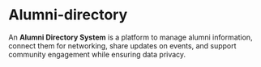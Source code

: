 # Alumni-directory
An **Alumni Directory System** is a platform to manage alumni information, connect them for networking, share updates on events, and support community engagement while ensuring data privacy.

